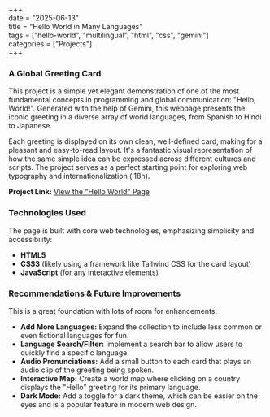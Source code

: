 +++  
date = "2025-06-13"  
title = "Hello World in Many Languages"  
tags = ["hello-world", "multilingual", "html", "css", "gemini"]  
categories = ["Projects"]  
+++

### **A Global Greeting Card**

This project is a simple yet elegant demonstration of one of the most fundamental concepts in programming and global communication: "Hello, World\!". Generated with the help of Gemini, this webpage presents the iconic greeting in a diverse array of world languages, from Spanish to Hindi to Japanese.

Each greeting is displayed on its own clean, well-defined card, making for a pleasant and easy-to-read layout. It's a fantastic visual representation of how the same simple idea can be expressed across different cultures and scripts. The project serves as a perfect starting point for exploring web typography and internationalization (i18n).

**Project Link:** [View the "Hello World" Page](https://gopipm.github.io/apps/001-hello-world/)

### **Technologies Used**

The page is built with core web technologies, emphasizing simplicity and accessibility:

* **HTML5**  
* **CSS3** (likely using a framework like Tailwind CSS for the card layout)  
* **JavaScript** (for any interactive elements)

### **Recommendations & Future Improvements**

This is a great foundation with lots of room for enhancements:

* **Add More Languages:** Expand the collection to include less common or even fictional languages for fun.  
* **Language Search/Filter:** Implement a search bar to allow users to quickly find a specific language.  
* **Audio Pronunciations:** Add a small button to each card that plays an audio clip of the greeting being spoken.  
* **Interactive Map:** Create a world map where clicking on a country displays the "Hello" greeting for its primary language.  
* **Dark Mode:** Add a toggle for a dark theme, which can be easier on the eyes and is a popular feature in modern web design.
